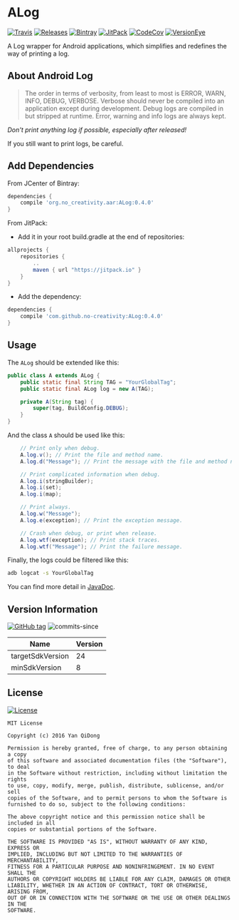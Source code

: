 # ALog

[![Travis](https://travis-ci.org/no-creativity/ALog.svg?branch=master)](https://travis-ci.org/no-creativity/ALog)
[![Releases](https://img.shields.io/github/release/no-creativity/ALog.svg)](https://github.com/no-creativity/ALog/releases/latest)
[![Bintray](https://api.bintray.com/packages/no-creativity/maven/ALog/images/download.svg)](https://bintray.com/no-creativity/maven/ALog/_latestVersion) 
[![JitPack](https://jitpack.io/v/no-creativity/ALog.svg)](https://jitpack.io/#no-creativity/ALog)
[![CodeCov](https://codecov.io/gh/no-creativity/ALog/branch/master/graph/badge.svg)](https://codecov.io/gh/no-creativity/ALog)
[![VersionEye](https://www.versioneye.com/user/projects/5827e1372f4754004399638c/badge.svg)](https://www.versioneye.com/user/projects/5827e1372f4754004399638c)

A Log wrapper for Android applications, which simplifies and redefines the way of printing a log.

## About Android Log

> The order in terms of verbosity, from least to most is ERROR, WARN, INFO, DEBUG, VERBOSE. Verbose should never be compiled into an application except during development. Debug logs are compiled in but stripped at runtime. Error, warning and info logs are always kept.

*Don't print anything log if possible, especially after released!*

If you still want to print logs, be careful.

## Add Dependencies

From JCenter of Bintray:

```groovy
dependencies {
    compile 'org.no_creativity.aar:ALog:0.4.0'
}
```

From JitPack:

- Add it in your root build.gradle at the end of repositories:

```groovy
allprojects {
    repositories {
        ..
        maven { url "https://jitpack.io" }
    }
}
```

- Add the dependency:

```groovy
dependencies {
    compile 'com.github.no-creativity:ALog:0.4.0'
}
```

## Usage

The `ALog` should be extended like this:

```java
public class A extends ALog {
    public static final String TAG = "YourGlobalTag";
    public static final ALog log = new A(TAG);

    private A(String tag) {
        super(tag, BuildConfig.DEBUG);
    }
}
```

And the class `A` should be used like this:

```java
    // Print only when debug.
    A.log.v(); // Print the file and method name.
    A.log.d("Message"); // Print the message with the file and method name.

    // Print complicated information when debug.
    A.log.i(stringBuilder);
    A.log.i(set);
    A.log.i(map);

    // Print always.
    A.log.w("Message");
    A.log.e(exception); // Print the exception message.

    // Crash when debug, or print when release.
    A.log.wtf(exception); // Print stack traces.
    A.log.wtf("Message"); // Print the failure message.
```

Finally, the logs could be filtered like this:

```sh
adb logcat -s YourGlobalTag
```

You can find more detail in [JavaDoc](https://jitpack.io/com/github/no-creativity/ALog/0.4.0/javadoc/).

## Version Information

[![GitHub tag](https://img.shields.io/github/tag/no-creativity/ALog.svg)](https://github.com/no-creativity/ALog/tags)
![commits-since](https://img.shields.io/github/commits-since/no-creativity/ALog/0.4.0.svg)

| Name             | Version |
| ----             | ------- |
| targetSdkVersion | 24      |
| minSdkVersion    | 8       |

## License

[![License](https://img.shields.io/github/license/no-creativity/ALog.svg)](LICENSE)

```license
MIT License

Copyright (c) 2016 Yan QiDong

Permission is hereby granted, free of charge, to any person obtaining a copy
of this software and associated documentation files (the "Software"), to deal
in the Software without restriction, including without limitation the rights
to use, copy, modify, merge, publish, distribute, sublicense, and/or sell
copies of the Software, and to permit persons to whom the Software is
furnished to do so, subject to the following conditions:

The above copyright notice and this permission notice shall be included in all
copies or substantial portions of the Software.

THE SOFTWARE IS PROVIDED "AS IS", WITHOUT WARRANTY OF ANY KIND, EXPRESS OR
IMPLIED, INCLUDING BUT NOT LIMITED TO THE WARRANTIES OF MERCHANTABILITY,
FITNESS FOR A PARTICULAR PURPOSE AND NONINFRINGEMENT. IN NO EVENT SHALL THE
AUTHORS OR COPYRIGHT HOLDERS BE LIABLE FOR ANY CLAIM, DAMAGES OR OTHER
LIABILITY, WHETHER IN AN ACTION OF CONTRACT, TORT OR OTHERWISE, ARISING FROM,
OUT OF OR IN CONNECTION WITH THE SOFTWARE OR THE USE OR OTHER DEALINGS IN THE
SOFTWARE.
```
